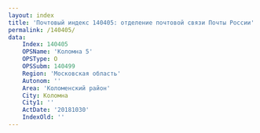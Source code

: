 ```yaml
---
layout: index
title: 'Почтовый индекс 140405: отделение почтовой связи Почты России'
permalink: /140405/
data:
    Index: 140405
    OPSName: 'Коломна 5'
    OPSType: О
    OPSSubm: 140499
    Region: 'Московская область'
    Autonom: ''
    Area: 'Коломенский район'
    City: Коломна
    City1: ''
    ActDate: '20181030'
    IndexOld: ''
---
```

